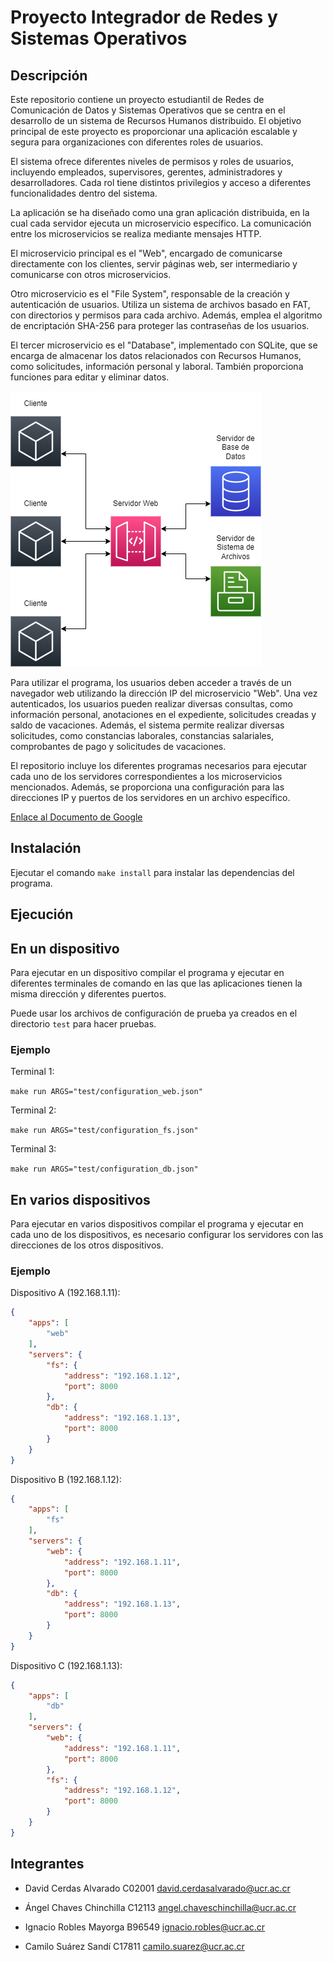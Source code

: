# Proyecto Integrador de Redes y Sistemas Operativos

## Descripción

Este repositorio contiene un proyecto estudiantil de Redes de Comunicación de Datos y Sistemas Operativos que se centra en el desarrollo de un sistema de Recursos Humanos distribuido. El objetivo principal de este proyecto es proporcionar una aplicación escalable y segura para organizaciones con diferentes roles de usuarios.

El sistema ofrece diferentes niveles de permisos y roles de usuarios, incluyendo empleados, supervisores, gerentes, administradores y desarrolladores. Cada rol tiene distintos privilegios y acceso a diferentes funcionalidades dentro del sistema.

La aplicación se ha diseñado como una gran aplicación distribuida, en la cual cada servidor ejecuta un microservicio específico. La comunicación entre los microservicios se realiza mediante mensajes HTTP.

El microservicio principal es el "Web", encargado de comunicarse directamente con los clientes, servir páginas web, ser intermediario y comunicarse con otros microservicios.

Otro microservicio es el "File System", responsable de la creación y autenticación de usuarios. Utiliza un sistema de archivos basado en FAT, con directorios y permisos para cada archivo. Además, emplea el algoritmo de encriptación SHA-256 para proteger las contraseñas de los usuarios.

El tercer microservicio es el "Database", implementado con SQLite, que se encarga de almacenar los datos relacionados con Recursos Humanos, como solicitudes, información personal y laboral. También proporciona funciones para editar y eliminar datos. 

![Arquitectura](./design/arquitectura.png)

Para utilizar el programa, los usuarios deben acceder a través de un navegador web utilizando la dirección IP del microservicio "Web". Una vez autenticados, los usuarios pueden realizar diversas consultas, como información personal, anotaciones en el expediente, solicitudes creadas y saldo de vacaciones. Además, el sistema permite realizar diversas solicitudes, como constancias laborales, constancias salariales, comprobantes de pago y solicitudes de vacaciones.

El repositorio incluye los diferentes programas necesarios para ejecutar cada uno de los servidores correspondientes a los microservicios mencionados. Además, se proporciona una configuración para las direcciones IP y puertos de los servidores en un archivo específico.

[Enlace al Documento de Google](https://docs.google.com/document/d/10L8kM7qYIKsOVK85LlFsSmQQPOhCoMRJuhMxhY76kJw/edit)

## Instalación

Ejecutar el comando `make install` para instalar las dependencias del programa.

## Ejecución

## En un dispositivo

Para ejecutar en un dispositivo compilar el programa y ejecutar en diferentes terminales de comando en las que las aplicaciones tienen la misma dirección y diferentes puertos. 

Puede usar los archivos de configuración de prueba ya creados en el directorio `test` para hacer pruebas.

### Ejemplo

Terminal 1:

`make run ARGS="test/configuration_web.json"`

Terminal 2:

`make run ARGS="test/configuration_fs.json"`

Terminal 3:

`make run ARGS="test/configuration_db.json"`

## En varios dispositivos

Para ejecutar en varios dispositivos compilar el programa y ejecutar en cada uno de los dispositivos, es necesario configurar los servidores con las direcciones de los otros dispositivos.

### Ejemplo

Dispositivo A (192.168.1.11):
```json
{
    "apps": [
        "web"
    ],
    "servers": {
        "fs": {
            "address": "192.168.1.12",
            "port": 8000
        },
        "db": {
            "address": "192.168.1.13",
            "port": 8000
        }
    }
}
```

Dispositivo B (192.168.1.12):
```json
{
    "apps": [
        "fs"
    ],
    "servers": {
        "web": {
            "address": "192.168.1.11",
            "port": 8000
        },
        "db": {
            "address": "192.168.1.13",
            "port": 8000
        }
    }
}
```

Dispositivo C (192.168.1.13):
```json
{
    "apps": [
        "db"
    ],
    "servers": {
        "web": {
            "address": "192.168.1.11",
            "port": 8000
        },
        "fs": {
            "address": "192.168.1.12",
            "port": 8000
        }
    }
}
```

## Integrantes

- David Cerdas Alvarado C02001
david.cerdasalvarado@ucr.ac.cr

- Ángel Chaves Chinchilla C12113
angel.chaveschinchilla@ucr.ac.cr

- Ignacio Robles Mayorga B96549
ignacio.robles@ucr.ac.cr

- Camilo Suárez Sandí C17811
camilo.suarez@ucr.ac.cr
